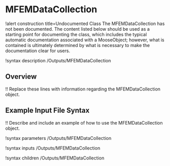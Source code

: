 # MFEMDataCollection

!alert construction title=Undocumented Class
The MFEMDataCollection has not been documented. The content listed below should be used as a starting point for
documenting the class, which includes the typical automatic documentation associated with a
MooseObject; however, what is contained is ultimately determined by what is necessary to make the
documentation clear for users.

!syntax description /Outputs/MFEMDataCollection

## Overview

!! Replace these lines with information regarding the MFEMDataCollection object.

## Example Input File Syntax

!! Describe and include an example of how to use the MFEMDataCollection object.

!syntax parameters /Outputs/MFEMDataCollection

!syntax inputs /Outputs/MFEMDataCollection

!syntax children /Outputs/MFEMDataCollection
